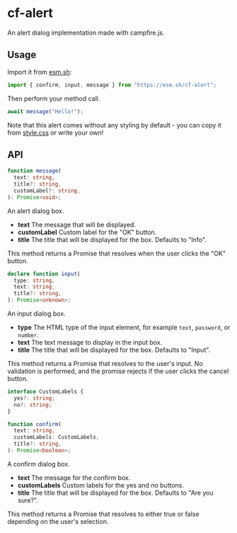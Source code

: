 # cf-alert

An alert dialog implementation made with campfire.js.

## Usage

Import it from [esm.sh](https://esm.sh/cf-alert):

```ts
import { confirm, input, message } from "https://esm.sh/cf-alert";
```

Then perform your method call.

```ts
await message("Hello!");
```

Note that this alert comes without any styling by default - you can copy it from
[style.css](style.css) or write your own!

## API

```ts
function message(
  text: string,
  title?: string,
  customLabel?: string,
): Promise<void>;
```

An alert dialog box.

- **text** The message that will be displayed.
- **customLabel** Custom label for the "OK" button.
- **title** The title that will be displayed for the box. Defaults to "Info".

This method returns a Promise that resolves when the user clicks the "OK"
button.

```ts
declare function input(
  type: string,
  text: string,
  title?: string,
): Promise<unknown>;
```

An input dialog box.

- **type** The HTML type of the input element, for example `text`, `password`,
  or `number`.
- **text** The text message to display in the input box.
- **title** The title that will be displayed for the box. Defaults to "Input".

This method returns a Promise that resolves to the user's input. No validation
is performed, and the promise rejects if the user clicks the cancel button.

```ts
interface CustomLabels {
  yes?: string;
  no?: string;
}

function confirm(
  text: string,
  customLabels: CustomLabels,
  title?: string,
): Promise<boolean>;
```

A confirm dialog box.

- **text** The message for the confirm box.
- **customLabels** Custom labels for the yes and no buttons.
- **title** The title that will be displayed for the box. Defaults to "Are you
  sure?".

This method returns a Promise that resolves to either true or false depending on
the user's selection.
